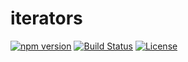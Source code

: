 # iterators

[![npm version](https://badge.fury.io/js/%40kei-g%2Fiterators.svg)](https://badge.fury.io/js/%40kei-g%2Fiterators)
[![Build Status](https://travis-ci.com/kei-g/iterators.svg?branch=main)](https://travis-ci.com/kei-g/iterators)
[![License](https://img.shields.io/badge/License-BSD%203--Clause-orange.svg)](https://opensource.org/licenses/BSD-3-Clause)
